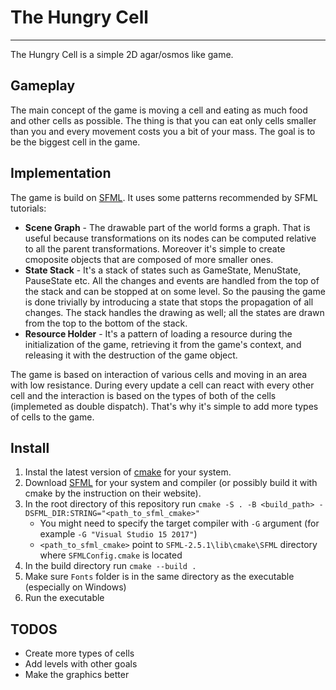 # The Hungry Cell
---

The Hungry Cell is a simple 2D agar/osmos like game. 


## Gameplay
The main concept of the game is moving a cell and eating as much food and other cells as possible. The thing is that you can eat only cells smaller than you and every movement costs you a bit of your mass. The goal is to be the biggest cell in the game.

## Implementation
The game is build on [SFML](https://www.sfml-dev.org/). It uses some patterns recommended by SFML tutorials:

- __Scene Graph__ - The drawable part of the world forms a graph. That is useful because transformations on its nodes can be computed relative to all the parent transformations. Moreover it's simple to create cmoposite objects that are composed of more smaller ones.
- __State Stack__ - It's a stack of states such as GameState, MenuState, PauseState etc. All the changes and events are handled from the top of the stack and can be stopped at on some level. So the pausing the game is done trivially by introducing a state that stops the propagation of all changes. The stack handles the drawing as well; all the states are drawn from the top to the bottom of the stack.
- __Resource Holder__ - It's a pattern of loading a resource during the initialization of the game, retrieving it from the game's context, and releasing it with the destruction of the game object.

The game is based on interaction of various cells and moving in an area with low resistance. During every update a cell can react with every other cell and the interaction is based on the types of both of the cells (implemeted as double dispatch). That's why it's simple to add more types of cells to the game.

## Install
1. Instal the latest version of [cmake](https://cmake.org/) for your system.
2. Download [SFML](https://www.sfml-dev.org/) for your system and compiler (or possibly build it with cmake by the instruction on their website). 
3. In the root directory of this repository run `cmake -S . -B <build_path> -DSFML_DIR:STRING="<path_to_sfml_cmake>"`
    - You might need to specify the target compiler with `-G` argument (for example `-G "Visual Studio 15 2017"`)
    - `<path_to_sfml_cmake>` point to `SFML-2.5.1\lib\cmake\SFML` directory where `SFMLConfig.cmake` is located
4. In the build directory run `cmake --build .`
5. Make sure `Fonts` folder is in the same directory as the executable (especially on Windows)
6. Run the executable

## TODOS
- Create more types of cells
- Add levels with other goals
- Make the graphics better
